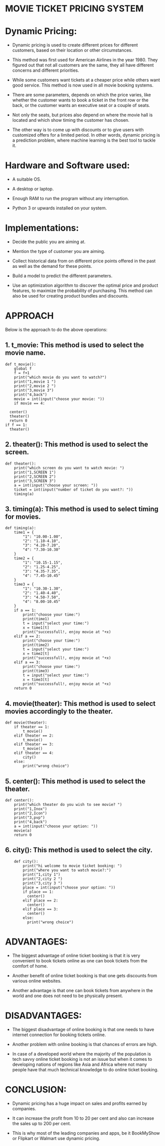 # **MOVIE TICKET PRICING SYSTEM**

# **Dynamic Pricing:**

* Dynamic pricing is used to create different prices for different customers, based on their location or other circumstances. 

* This method was first used for American Airlines in the year 1980. They figured out that not all customers are the same, they all have different concerns and different priorities.

* While some customers want tickets at a cheaper price while others want good service. This method is now used in all movie booking systems.

* There are some parameters, depends on which the price varies, like whether the customer wants to book a ticket in the front row or the back, or the customer wants an executive seat or a couple of seats. 

* Not only the seats, but prices also depend on where the movie hall is located and which show timing the customer has chosen.

* The other way is to come up with discounts or to give users with customized offers for a limited period. In other words, dynamic pricing is a prediction problem, where machine learning is the best tool to tackle it.

# Hardware and Software used:

* A suitable OS.

* A desktop or laptop.

* Enough RAM to run the program without any interruption.

* Python 3 or upwards installed on your system.

# Implementations:

* Decide the public you are aiming at.

* Mention the type of customer you are aiming.

* Collect historical data from on different price points offered in the past as well as the demand for these points.

* Build a model to predict the different parameters.

* Use an optimization algorithm to discover the optimal price and product features, to maximize the probability of purchasing. This method can also be used for creating product bundles and discounts.

# **APPROACH**

Below is the approach to do the above operations:

## 1. t_movie: This method is used to select the movie name.

    def t_movie():
        global f
        f = f+1
        print("which movie do you want to watch?")
        print("1,movie 1 ")
        print("2,movie 2 ")
        print("3,movie 3")
        print("4,back")
        movie = int(input("choose your movie: "))
        if movie == 4:
      
      center()
      theater()
      return 0
    if f == 1:
      theater()
      
## 2. theater(): This method is used to select the screen.


    def theater():
        print("which screen do you want to watch movie: ")
        print("1,SCREEN 1")
        print("2,SCREEN 2")
        print("3,SCREEN 3")
        a = int(input("choose your screen: "))
        ticket = int(input("number of ticket do you want?: "))
        timing(a)
        
## 3. timing(a): This method is used to select timing for movies.

    
    def timing(a):
        time1 = {
            "1": "10.00-1.00",
            "2": "1.10-4.10",
            "3": "4.20-7.20",
            "4": "7.30-10.30"
        }
        time2 = {
            "1": "10.15-1.15",
            "2": "1.25-4.25",
            "3": "4.35-7.35",
            "4": "7.45-10.45"
        }
        time3 = {
            "1": "10.30-1.30",
            "2": "1.40-4.40",
            "3": "4.50-7.50",
            "4": "8.00-10.45"
        }
        if a == 1:
            print("choose your time:")
            print(time1)
            t = input("select your time:")
            x = time1[t]
            print("successfull!, enjoy movie at "+x)
        elif a == 2:
            print("choose your time:")
            print(time2)
            t = input("select your time:")
            x = time2[t]
            print("successfull!, enjoy movie at "+x)
        elif a == 3:
            print("choose your time:")
            print(time3)
            t = input("select your time:")
            x = time3[t]
            print("successfull!, enjoy movie at "+x)
        return 0
        
## 4. movie(theater): This method is used to select movies accordingly to the theater.

    def movie(theater):
        if theater == 1:
            t_movie()
        elif theater == 2:
            t_movie()
        elif theater == 3:
            t_movie()
        elif theater == 4:
            city()
        else:
            print("wrong choice")
            
## 5. center(): This method is used to select the theater.

    def center():
        print("which theater do you wish to see movie? ")
        print("1,Inox")
        print("2,Icon")
        print("3,pvp")
        print("4,back")
        a = int(input("choose your option: "))
        movie(a)
        return 0
        
## 6. city(): This method is used to select the city.


        def city():
            print("hi welcome to movie ticket booking: ")
            print("where you want to watch movie?:")
            print("1,city 1")
            print("2,city 2 ")
            print("3,city 3 ")
            place = int(input("choose your option: "))
            if place == 1:
              center()
            elif place == 2:
              center()
            elif place == 3:
              center()
            else:
              print("wrong choice")



# **ADVANTAGES:**

* The biggest advantage of online ticket booking is that it is very convenient to book tickets online as one can book tickets from the comfort of home.

* Another benefit of online ticket booking is that one gets discounts from various online websites. 

* Another advantage is that one can book tickets from anywhere in the world and one does not need to be physically present.

# **DISADVANTAGES:**

* The biggest disadvantage of online booking is that one needs to have internet connection for booking tickets online.

* Another problem with online booking is that chances of errors are high.

* In case of a developed world where the majority of the population is tech savvy online ticket booking is not an issue but when it comes to developing nations of regions like Asia and Africa where not many people have that much technical knowledge to do online ticket booking.

# **CONCLUSION:**

* Dynamic pricing has a huge impact on sales and profits earned by companies.

* It can increase the profit from 10 to 20 per cent and also can increase the sales up to 200 per cent. 

* This is why most of the leading companies and apps, be it BookMyShow or Flipkart or Walmart use dynamic pricing.

